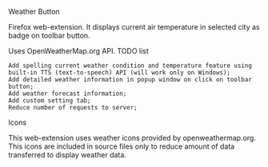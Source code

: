 Weather Button

Firefox web-extension. It displays current air temperature in selected city as badge on toolbar button.

Uses OpenWeatherMap.org API.
TODO list

    Add spelling current weather condition and temperature feature using built-in TTS (text-to-speech) API (will work only on Windows);
    Add detailed weather information in popup window on click on toolbar button;
    Add weather forecast information;
    Add custom setting tab;
    Reduce number of requests to server;

Icons

This web-extension uses weather icons provided by openweathermap.org. This icons are included in source files only to reduce amount of data transferred to display weather data.
